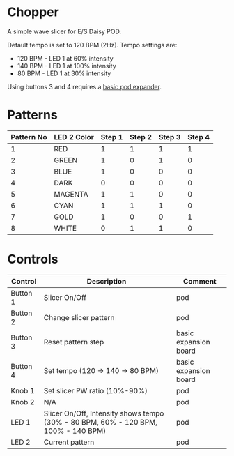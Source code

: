 # Chopper

A simple wave slicer for E/S Daisy POD.

Default tempo is set to 120 BPM (2Hz). Tempo settings are:

- 120 BPM - LED 1 at 60% intensity
- 140 BPM - LED 1 at 100% intensity
- 80 BPM - LED 1 at 30% intensity

Using buttons 3 and 4 requires a [basic pod expander](https://github.com/KnightHill/daisy-basic-expander).

# Patterns

| Pattern No | LED 2 Color | Step 1 | Step 2 | Step 3 | Step 4 |
| --- | --- | --- | --- | --- | --- |
| 1 | RED | 1 | 1 | 1 | 1 |
| 2 | GREEN | 1 | 0 | 1 | 0 |
| 3 | BLUE | 1 | 0 | 0 | 0 |
| 4 | DARK | 0 | 0 | 0 | 0 |
| 5 | MAGENTA | 1 | 1 | 0 | 0 |
| 6 | CYAN | 1 | 1 | 1 | 0 |
| 7 | GOLD | 1 | 0 | 0 | 1 |
| 8 | WHITE | 0 | 1 | 1 | 0 |


# Controls


| Control | Description | Comment |
| --- | --- | --- |
| Button 1 | Slicer On/Off | pod |
| Button 2 | Change slicer pattern | pod |
| Button 3 | Reset pattern step | basic expansion board |
| Button 4 | Set tempo (120 -> 140 -> 80 BPM) | basic expansion board |
| Knob 1 | Set slicer PW ratio (10%-90%) | pod |
| Knob 2 | N/A | pod |
| LED 1 | Slicer On/Off, Intensity shows tempo (30% - 80 BPM, 60% - 120 BPM, 100% - 140 BPM) | pod |
| LED 2 | Current pattern | pod |